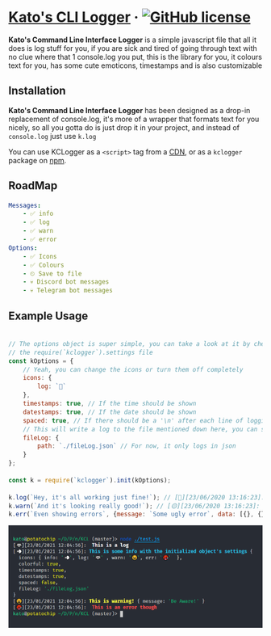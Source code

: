 # [Kato's CLI Logger](https://github.com/JustKato/kclog) &middot; [![GitHub license](https://img.shields.io/badge/license-MIT-blue.svg)](https://github.com/JustKato/kclog/blob/master/LICENSE)
**Kato's Command Line Interface Logger** is a simple javascript file that all it does is log stuff for you, if you are sick and tired of going through text with no clue where that 1 console.log you put, this is the library for you, it colours text for you, has some cute emoticons, timestamps and is also customizable

## Installation

**Kato's Command Line Interface Logger** has been designed as a drop-in replacement of console.log, it's more of a wrapper that formats text for you nicely, so all you gotta do is just drop it in your project, and instead of `console.log` just use `k.log`


You can use KCLogger as a `<script>` tag from a [CDN](https://raw.githubusercontent.com/JustKato/kclog/master/logger.js), or as a `kclogger` package on [npm](https://www.npmjs.com/package/kclogger).

## RoadMap
```yml
Messages:
    - ✅ info
    - ✅ log
    - ✅ warn
    - ✅ error
Options:
    - ✅ Icons
    - ✅ Colours
    - ⏲ Save to file
    - 💀 Discord bot messages
    - 💀 Telegram bot messages
```

## Example Usage
```js

// The options object is super simple, you can take a look at it by checking
// the require(`kclogger`).settings file
const kOptions = {
    // Yeah, you can change the icons or turn them off completely
    icons: {
        log: `🦝`
    },
    timestamps: true, // If the time should be shown
    datestamps: true, // If the date should be shown
    spaced: true, // If there should be a '\n' after each line of logging
    // This will write a log to the file mentioned down here, you can simply use time() if you would like to make different files
    fileLog: {
        path: `./fileLog.json` // For now, it only logs in json
    }
};

const k = require(`kclogger`).init(kOptions);

k.log(`Hey, it's all working just fine!`); // [🦝][23/06/2020 13:16:23]: Hey, it's all working just fine!
k.warn(`And it's looking really good!`); // [🟡][23/06/2020 13:16:23]: Hey, it's all working just fine!
k.err(`Even showing errors`, {message: `Some ugly error`, data: [{}, {}]); // [🥵 ][23/06/2020 13:16:23]: Hey, it's all working just fine!

```

![Example Picture](https://raw.githubusercontent.com/JustKato/kclog/master/preview.png)